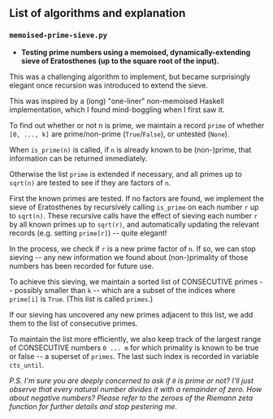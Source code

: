 ## List of algorithms and explanation

### `memoised-prime-sieve.py`

- **Testing prime numbers using a memoised, dynamically-extending sieve of Eratosthenes (up to the square root of the input).**

This was a challenging algorithm to implement, but became surprisingly elegant once recursion was introduced to extend the sieve.

This was inspired by a (long) "one-liner" non-memoised Haskell implementation, which I found mind-boggling when I first saw it.

To find out whether or not n is prime, we maintain a record `prime` of whether `[0, ..., k]` are prime/non-prime (`True`/`False`), or untested (`None`).

When `is_prime(n)` is called, if `n` is already known to be (non-)prime, that information can be returned immediately.

Otherwise the list `prime` is extended if necessary, and all primes up to `sqrt(n)` are tested to see if they are factors of `n`.

First the known primes are tested. If no factors are found, we implement the sieve of Eratosthenes by recursively calling `is_prime` on each number `r` up to `sqrt(n)`. These recursive calls have the effect of sieving each number `r` by all known primes up to `sqrt(r)`, and automatically updating the relevant records (e.g. setting `prime[r]`) -- quite elegant!

In the process, we check if `r` is a new prime factor of `n`. If so, we can stop sieving -- any new information we found about (non-)primality of those numbers has been recorded for future use.

To achieve this sieving, we maintain a sorted list of CONSECUTIVE primes -- possibly smaller than `k` -- which are a subset of the indices where `prime[i]` is `True`. (This list is called `primes`.)

If our sieving has uncovered any new primes adjacent to this list, we add them to the list of consecutive primes.

To maintain the list more efficiently, we also keep track of the largest range of CONSECUTIVE numbers `0 ... m` for which primality is known to be true or false -- a superset of `primes`. The last such index is recorded in variable `cts_until`.

*P.S. I'm sure you are deeply concerned to ask if `0` is prime or not? I'll just observe that every natural number divides it with a remainder of zero. How about negative numbers? Please refer to the zeroes of the Riemann zeta function for further details and stop pestering me.*
